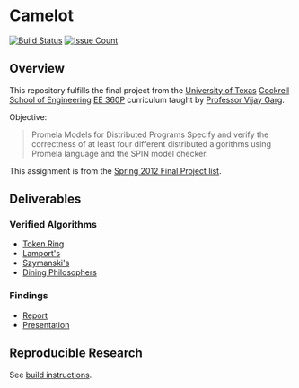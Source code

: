 Camelot
=======

[![Build Status](https://travis-ci.org/stormosson/camelot.svg?branch=develop)](https://travis-ci.org/stormosson/camelot)
[![Issue Count](https://codeclimate.com/github/stormosson/camelot/badges/issue_count.svg)](https://codeclimate.com/github/stormosson/camelot)


Overview
--------

This repository fulfills the final project from the [University of Texas]
[Cockrell School of Engineering] [EE 360P] curriculum taught by
[Professor Vijay Garg].


Objective:

> Promela Models for Distributed Programs Specify and verify the correctness of
> at least four different distributed algorithms using Promela language and the
> SPIN model checker.

This assignment is from the [Spring 2012 Final Project list].


Deliverables
------------

### Verified Algorithms

- [Token Ring]
- [Lamport's]
- [Szymanski's]
- [Dining Philosophers]

### Findings

- [Report]
- [Presentation]


Reproducible Research
---------------------

See [build instructions].

  [build instructions]: src
  [Spring 2012 Final Project list]: http://users.ece.utexas.edu/~garg/sp16-proj.html
  [spin]: http://spinroot.com/spin/Man/README.html
  [Lamport's]: http://dl.acm.org/citation.cfm?id=359563
  [Token Ring]: http://dl.acm.org/citation.cfm?id=802819&CFID=776312108&CFTOKEN=18774545
  [Szymanski's]: http://dl.acm.org/citation.cfm?id=55425
  [Dining Philosophers]: http://dl.acm.org/citation.cfm?id=1804
  [Report]: doc/report/report.pdf
  [Presentation]: doc/presentation/presentation.pdf
  [University of Texas]: http://www.utexas.edu/
  [Cockrell School of Engineering]: http://www.engr.utexas.edu/
  [Professor Vijay Garg]: http://users.ece.utexas.edu/~garg/
  [EE 360P]: http://www.ece.utexas.edu/undergraduate/courses/360p
